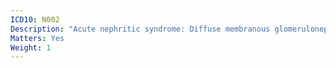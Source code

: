 ```yaml
---
ICD10: N002
Description: "Acute nephritic syndrome: Diffuse membranous glomerulonephritis"
Matters: Yes
Weight: 1
---
```


